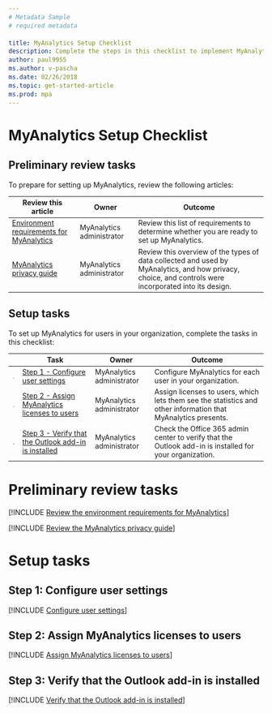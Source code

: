 ```yaml
---
# Metadata Sample
# required metadata

title: MyAnalytics Setup Checklist
description: Complete the steps in this checklist to implement MyAnalytics in your organization
author: paul9955
ms.author: v-pascha
ms.date: 02/26/2018
ms.topic: get-started-article
ms.prod: mpa
---
```


# MyAnalytics Setup Checklist

## Preliminary review tasks

To prepare for setting up MyAnalytics, review the following articles:  

| Review this article | Owner | Outcome |
|------|-------|---------|
| [Environment requirements for MyAnalytics](#preliminary-review-tasks) | MyAnalytics administrator | Review this list of requirements to determine whether you are ready to set up MyAnalytics. |
| [MyAnalytics privacy guide](#preliminary-review-tasks)  | MyAnalytics administrator | Review this overview of the types of data collected and used by MyAnalytics, and how privacy, choice, and controls were incorporated into its design.  |

## Setup tasks

To set up MyAnalytics for users in your organization, complete the tasks in this checklist: 

| | Task | Owner | Outcome |
|---|------|-------|---------|
| <img src="../../Images/Team-adopt-plan-checklist-box.PNG"> | [Step 1 - Configure user settings](#step-1-configure-user-settings)  | MyAnalytics administrator | Configure MyAnalytics for each user in your organization.  |
| <img src="../../Images/Team-adopt-plan-checklist-box.PNG"> | [Step 2 - Assign MyAnalytics licenses to users](#step-2-assign-myanalytics-licenses-to-users)  | MyAnalytics administrator | Assign licenses to users, which lets them see the statistics and other information that MyAnalytics presents.   |
| <img src="../../Images/Team-adopt-plan-checklist-box.PNG"> | [Step 3 - Verify that the Outlook add-in is installed](#step-3-verify-that-the-outlook-add-in-is-installed)  | MyAnalytics administrator | Check the Office 365 admin center to verify that the Outlook add-in is installed for your organization. |

# Preliminary review tasks

<!-- ## Environment requirements for MyAnalytics -->

[!INCLUDE [Review the environment requirements for MyAnalytics](../Overview/Environment-Requirements.md)] 

<!-- ## MyAnalytics privacy guide -->

[!INCLUDE [Review the MyAnalytics privacy guide](../Overview/Privacy-Guide.md)] 

# Setup tasks

## Step 1: Configure user settings

[!INCLUDE [Configure user settings](../Setup/Configure-MyA-User-Settings.md)] 

## Step 2: Assign MyAnalytics licenses to users

[!INCLUDE [Assign MyAnalytics licenses to users](../Setup/Assign-Licenses.md)] 

## Step 3: Verify that the Outlook add-in is installed

[!INCLUDE [Verify that the Outlook add-in is installed](../Setup/Verify-Add-in.md)] 
